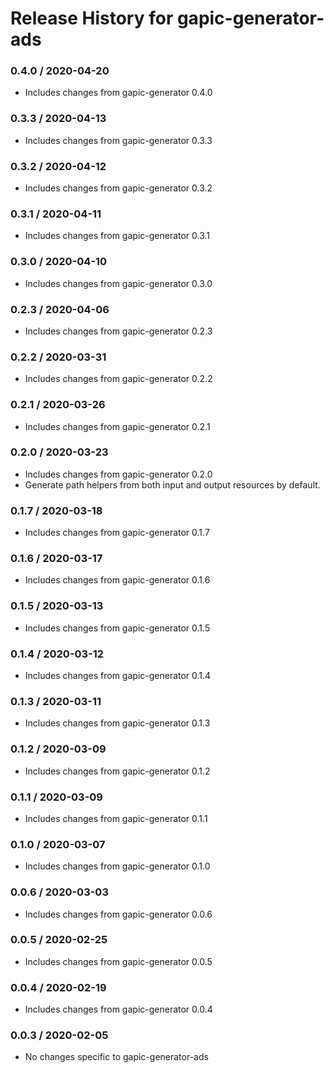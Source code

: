 # Release History for gapic-generator-ads

### 0.4.0 / 2020-04-20

* Includes changes from gapic-generator 0.4.0

### 0.3.3 / 2020-04-13

* Includes changes from gapic-generator 0.3.3

### 0.3.2 / 2020-04-12

* Includes changes from gapic-generator 0.3.2

### 0.3.1 / 2020-04-11

* Includes changes from gapic-generator 0.3.1

### 0.3.0 / 2020-04-10

* Includes changes from gapic-generator 0.3.0

### 0.2.3 / 2020-04-06

* Includes changes from gapic-generator 0.2.3

### 0.2.2 / 2020-03-31

* Includes changes from gapic-generator 0.2.2

### 0.2.1 / 2020-03-26

* Includes changes from gapic-generator 0.2.1

### 0.2.0 / 2020-03-23

* Includes changes from gapic-generator 0.2.0
* Generate path helpers from both input and output resources by default.

### 0.1.7 / 2020-03-18

* Includes changes from gapic-generator 0.1.7

### 0.1.6 / 2020-03-17

* Includes changes from gapic-generator 0.1.6

### 0.1.5 / 2020-03-13

* Includes changes from gapic-generator 0.1.5

### 0.1.4 / 2020-03-12

* Includes changes from gapic-generator 0.1.4

### 0.1.3 / 2020-03-11

* Includes changes from gapic-generator 0.1.3

### 0.1.2 / 2020-03-09

* Includes changes from gapic-generator 0.1.2

### 0.1.1 / 2020-03-09

* Includes changes from gapic-generator 0.1.1

### 0.1.0 / 2020-03-07

* Includes changes from gapic-generator 0.1.0

### 0.0.6 / 2020-03-03

* Includes changes from gapic-generator 0.0.6

### 0.0.5 / 2020-02-25

* Includes changes from gapic-generator 0.0.5

### 0.0.4 / 2020-02-19

* Includes changes from gapic-generator 0.0.4

### 0.0.3 / 2020-02-05

* No changes specific to gapic-generator-ads
